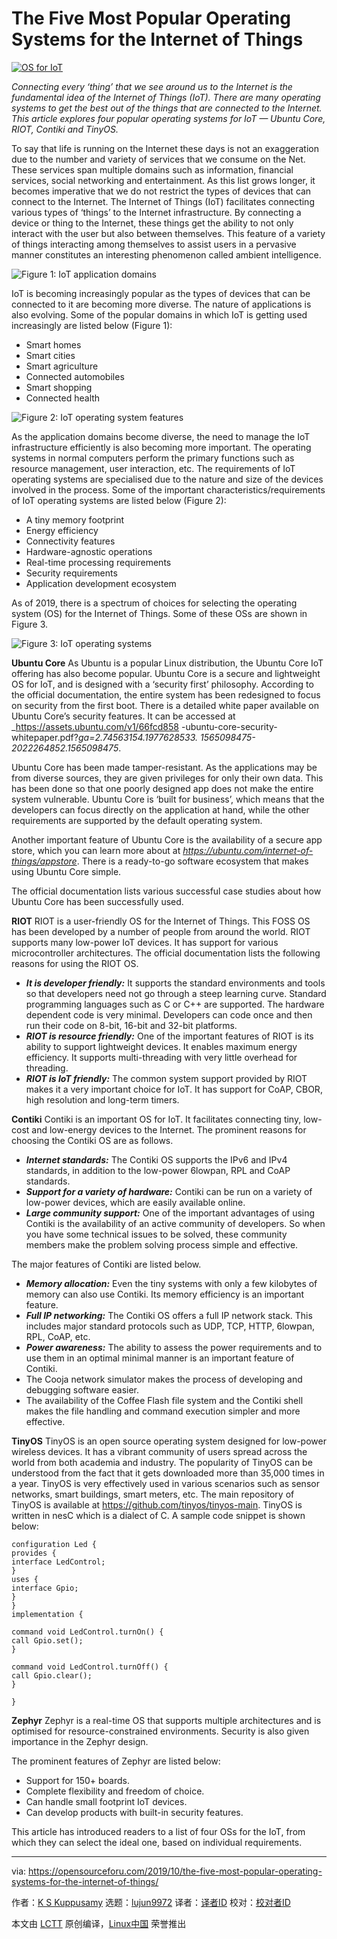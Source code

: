 [#]: collector: (lujun9972)
[#]: translator: ( )
[#]: reviewer: ( )
[#]: publisher: ( )
[#]: url: ( )
[#]: subject: (The Five Most Popular Operating Systems for the Internet of Things)
[#]: via: (https://opensourceforu.com/2019/10/the-five-most-popular-operating-systems-for-the-internet-of-things/)
[#]: author: (K S Kuppusamy https://opensourceforu.com/author/ks-kuppusamy/)

The Five Most Popular Operating Systems for the Internet of Things
======

[![][1]][2]

_Connecting every ‘thing’ that we see around us to the Internet is the fundamental idea of the Internet of Things (IoT). There are many operating systems to get the best out of the things that are connected to the Internet. This article explores four popular operating systems for IoT — Ubuntu Core, RIOT, Contiki and TinyOS._

To say that life is running on the Internet these days is not an exaggeration due to the number and variety of services that we consume on the Net. These services span multiple domains such as information, financial services, social networking and entertainment. As this list grows longer, it becomes imperative that we do not restrict the types of devices that can connect to the Internet. The Internet of Things (IoT) facilitates connecting various types of ‘things’ to the Internet infrastructure. By connecting a device or thing to the Internet, these things get the ability to not only interact with the user but also between themselves. This feature of a variety of things interacting among themselves to assist users in a pervasive manner constitutes an interesting phenomenon called ambient intelligence.

![Figure 1: IoT application domains][3]

IoT is becoming increasingly popular as the types of devices that can be connected to it are becoming more diverse. The nature of applications is also evolving. Some of the popular domains in which IoT is getting used increasingly are listed below (Figure 1):

  * Smart homes
  * Smart cities
  * Smart agriculture
  * Connected automobiles
  * Smart shopping
  * Connected health



![Figure 2: IoT operating system features][4]

As the application domains become diverse, the need to manage the IoT infrastructure efficiently is also becoming more important. The operating systems in normal computers perform the primary functions such as resource management, user interaction, etc. The requirements of IoT operating systems are specialised due to the nature and size of the devices involved in the process. Some of the important characteristics/requirements of IoT operating systems are listed below (Figure 2):

  * A tiny memory footprint
  * Energy efficiency
  * Connectivity features
  * Hardware-agnostic operations
  * Real-time processing requirements
  * Security requirements
  * Application development ecosystem



As of 2019, there is a spectrum of choices for selecting the operating system (OS) for the Internet of Things. Some of these OSs are shown in Figure 3.

![Figure 3: IoT operating systems][5]

**Ubuntu Core**
As Ubuntu is a popular Linux distribution, the Ubuntu Core IoT offering has also become popular. Ubuntu Core is a secure and lightweight OS for IoT, and is designed with a ‘security first’ philosophy. According to the official documentation, the entire system has been redesigned to focus on security from the first boot. There is a detailed white paper available on Ubuntu Core’s security features. It can be accessed at _<https://assets.ubuntu.com/v1/66fcd858> -ubuntu-core-security-whitepaper.pdf?_ga=2.74563154.1977628533. 1565098475-2022264852.1565098475_.

Ubuntu Core has been made tamper-resistant. As the applications may be from diverse sources, they are given privileges for only their own data. This has been done so that one poorly designed app does not make the entire system vulnerable. Ubuntu Core is ‘built for business’, which means that the developers can focus directly on the application at hand, while the other requirements are supported by the default operating system.

Another important feature of Ubuntu Core is the availability of a secure app store, which you can learn more about at _<https://ubuntu.com/internet-of-things/appstore>_. There is a ready-to-go software ecosystem that makes using Ubuntu Core simple.

The official documentation lists various successful case studies about how Ubuntu Core has been successfully used.

**RIOT**
RIOT is a user-friendly OS for the Internet of Things. This FOSS OS has been developed by a number of people from around the world.
RIOT supports many low-power IoT devices. It has support for various microcontroller architectures. The official documentation lists the following reasons for using the RIOT OS.

  * _**It is developer friendly:**_ It supports the standard environments and tools so that developers need not go through a steep learning curve. Standard programming languages such as C or C++ are supported. The hardware dependent code is very minimal. Developers can code once and then run their code on 8-bit, 16-bit and 32-bit platforms.
  * _**RIOT is resource friendly:**_ One of the important features of RIOT is its ability to support lightweight devices. It enables maximum energy efficiency. It supports multi-threading with very little overhead for threading.
  * _**RIOT is IoT friendly:**_ The common system support provided by RIOT makes it a very important choice for IoT. It has support for CoAP, CBOR, high resolution and long-term timers.



**Contiki**
Contiki is an important OS for IoT. It facilitates connecting tiny, low-cost and low-energy devices to the Internet.
The prominent reasons for choosing the Contiki OS are as follows.

  * _**Internet standards:**_ The Contiki OS supports the IPv6 and IPv4 standards, in addition to the low-power 6lowpan, RPL and CoAP standards.
  * _**Support for a variety of hardware:**_ Contiki can be run on a variety of low-power devices, which are easily available online.
  * _**Large community support:**_ One of the important advantages of using Contiki is the availability of an active community of developers. So when you have some technical issues to be solved, these community members make the problem solving process simple and effective.



The major features of Contiki are listed below.

  * _**Memory allocation:**_ Even the tiny systems with only a few kilobytes of memory can also use Contiki. Its memory efficiency is an important feature.
  * _**Full IP networking:**_ The Contiki OS offers a full IP network stack. This includes major standard protocols such as UDP, TCP, HTTP, 6lowpan, RPL, CoAP, etc.
  * _**Power awareness:**_ The ability to assess the power requirements and to use them in an optimal minimal manner is an important feature of Contiki.
  * The Cooja network simulator makes the process of developing and debugging software easier.
  * The availability of the Coffee Flash file system and the Contiki shell makes the file handling and command execution simpler and more effective.



**TinyOS**
TinyOS is an open source operating system designed for low-power wireless devices. It has a vibrant community of users spread across the world from both academia and industry. The popularity of TinyOS can be understood from the fact that it gets downloaded more than 35,000 times in a year.
TinyOS is very effectively used in various scenarios such as sensor networks, smart buildings, smart meters, etc. The main repository of TinyOS is available at <https://github.com/tinyos/tinyos-main>.
TinyOS is written in nesC which is a dialect of C. A sample code snippet is shown below:

```
configuration Led {
provides {
interface LedControl;
}
uses {
interface Gpio;
}
}
implementation {

command void LedControl.turnOn() {
call Gpio.set();
}

command void LedControl.turnOff() {
call Gpio.clear();
}

}
```

**Zephyr**
Zephyr is a real-time OS that supports multiple architectures and is optimised for resource-constrained environments. Security is also given importance in the Zephyr design.

The prominent features of Zephyr are listed below:

  * Support for 150+ boards.
  * Complete flexibility and freedom of choice.
  * Can handle small footprint IoT devices.
  * Can develop products with built-in security features.



This article has introduced readers to a list of four OSs for the IoT, from which they can select the ideal one, based on individual requirements.

--------------------------------------------------------------------------------

via: https://opensourceforu.com/2019/10/the-five-most-popular-operating-systems-for-the-internet-of-things/

作者：[K S Kuppusamy][a]
选题：[lujun9972][b]
译者：[译者ID](https://github.com/译者ID)
校对：[校对者ID](https://github.com/校对者ID)

本文由 [LCTT](https://github.com/LCTT/TranslateProject) 原创编译，[Linux中国](https://linux.cn/) 荣誉推出

[a]: https://opensourceforu.com/author/ks-kuppusamy/
[b]: https://github.com/lujun9972
[1]: https://i2.wp.com/opensourceforu.com/wp-content/uploads/2019/10/OS-for-IoT.jpg?resize=696%2C647&ssl=1 (OS for IoT)
[2]: https://i2.wp.com/opensourceforu.com/wp-content/uploads/2019/10/OS-for-IoT.jpg?fit=800%2C744&ssl=1
[3]: https://i2.wp.com/opensourceforu.com/wp-content/uploads/2019/10/Figure-1-IoT-application-domains.jpg?resize=350%2C107&ssl=1
[4]: https://i1.wp.com/opensourceforu.com/wp-content/uploads/2019/10/Figure-2-IoT-operating-system-features.jpg?resize=350%2C93&ssl=1
[5]: https://i1.wp.com/opensourceforu.com/wp-content/uploads/2019/10/Figure-3-IoT-operating-systems.jpg?resize=350%2C155&ssl=1
